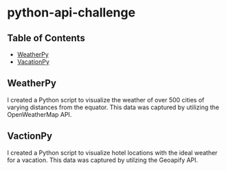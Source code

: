 # python-api-challenge

## Table of Contents

- [WeatherPy](#weatherpy)
- [VacationPy](#vactionpy)

## WeatherPy
I created a Python script to visualize the weather of over 500 cities of varying distances from the equator. This data was captured by utilizing the OpenWeatherMap API.

## VactionPy
I created a Python script to visualize hotel locations with the ideal weather for a vacation. This data was captured by utilzing the Geoapify API.
